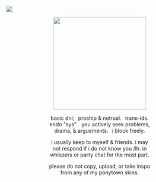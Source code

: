 ![](https://komarev.com/ghpvc/?username=zompyre&color=blue&label=Software+Instability&pixel)
<p align="center"> <img src="https://64.media.tumblr.com/47eb454541c015e124a483a7dad01671/911b06f6a0f83876-50/s500x750/2e92b9bf385ec812180db5c1fcb4515c94df6029.pnj" width="250" height="250"/> </p>
<p align="center"> basic dni;⠀proship & netrual.⠀trans-ids. <br/> endo "sys".⠀you actively seek problems, <br/> drama, & arguements.⠀i block freely.</p>
<p align="center"> i usually keep to myself & friends. i may <br/> not respond if i do not know you /lh. in <br/> whispers or party chat for the most part. </p>
<p align="center"> please do not copy, upload, or take inspo <br/> from any of my ponytown skins. </p>
